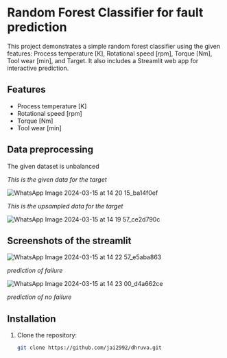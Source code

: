 # Random Forest Classifier for fault prediction

This project demonstrates a simple random forest classifier using the given features: Process temperature [K], Rotational speed [rpm], Torque [Nm], Tool wear [min], and Target. It also includes a Streamlit web app for interactive prediction.

## Features

- Process temperature [K]
- Rotational speed [rpm]
- Torque [Nm]
- Tool wear [min]

## Data preprocessing

The given dataset is unbalanced 

*This is the given data for the target*

![WhatsApp Image 2024-03-15 at 14 20 15_ba14f0ef](https://github.com/jai2992/dhruva/assets/136327019/ab113fa8-6ec8-4dcd-99f9-9dd31362cdda)

*This is the upsampled data for the target*

![WhatsApp Image 2024-03-15 at 14 19 57_ce2d790c](https://github.com/jai2992/dhruva/assets/136327019/b2dabd00-f50b-4b4c-be8e-b4c214fc40c3)

## Screenshots of the streamlit

![WhatsApp Image 2024-03-15 at 14 22 57_e5aba863](https://github.com/jai2992/dhruva/assets/136327019/922da172-7dd9-472b-a531-180424a9cf17)

*prediction of failure*

![WhatsApp Image 2024-03-15 at 14 23 00_d4a662ce](https://github.com/jai2992/dhruva/assets/136327019/8512ab46-2524-44eb-8098-32a644607e8f)

*prediction of no failure*

## Installation

1. Clone the repository:

   ```bash
   git clone https://github.com/jai2992/dhruva.git
